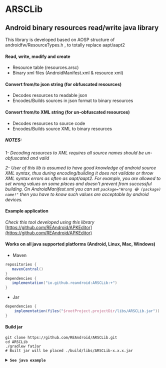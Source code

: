 # ARSCLib
## Android binary resources read/write java library
This library is developed based on AOSP structure of androidfw/ResourceTypes.h , to totally replace aapt/aapt2
#### Read, write, modify and create
* Resource table (resources.arsc)
* Binary xml files (AndroidManifest.xml & resource xml)
#### Convert from/to json string (for obfuscated resources)

* Decodes resources to readable json
* Encodes/Builds sources in json format to binary resources

#### Convert from/to XML string (for un-obfuscated resources)

* Decodes resources to source code
* Encodes/Builds source XML to binary resources

##### _NOTES:_

  _1- Decoding resources to XML requires all source names should be un-obfuscated and valid_

  _2- User of this lib is assumed to have good knowledge of android source XML syntax, thus
  during encoding/building it does not validate or throw XML syntax errors as often as aapt/aapt2. For
  example, you are allowed to set wrong values on some places and doesn't prevent from
  successful building. On AndroidManifest.xml you can set  ``` package="Wrong 😂 (package) name!" ``` 
  then you have to know such values are acceptable by android devices._


#### Example application
_Check this tool developed using this library_
[https://github.com/REAndroid/APKEditor](https://github.com/REAndroid/APKEditor)

#### Works on all java supported platforms (Android, Linux, Mac, Windows)


* Maven
 ```gradle
repositories {
    mavenCentral()
}
dependencies {
    implementation("io.github.reandroid:ARSCLib:+")
}
```
* Jar

```gradle
dependencies {
    implementation(files("$rootProject.projectDir/libs/ARSCLib.jar"))
}
```
#### Build jar

```ShellSession
git clone https://github.com/REAndroid/ARSCLib.git
cd ARSCLib
./gradlew fatJar
# Built jar will be placed ./build/libs/ARSCLib-x.x.x.jar
```

<details><summary> <code><b>See java example</b></code></summary>

```java
import com.reandroid.lib.arsc.chunk.TableBlock;
import com.reandroid.lib.arsc.chunk.PackageBlock;
import com.reandroid.lib.arsc.chunk.xml.AndroidManifestBlock;
import com.reandroid.lib.arsc.chunk.xml.ResXmlElement;
import com.reandroid.lib.arsc.chunk.xml.ResXmlAttribute;

public static void exampleManifest() throws IOException{
        File inFile=new File("AndroidManifest.xml");

        // *** Loading AndroidManifest ***
        AndroidManifestBlock manifestBlock = AndroidManifestBlock.load(inFile);

        System.out.println("Package name: "+manifestBlock.getPackageName());

        List<String> usesPermissionList = manifestBlock.getUsesPermissions();
        for(String usesPermission:usesPermissionList){
        System.out.println("Uses permission: "+usesPermission);
        }

        // *** Modifying AndroidManifest ***
        // Change package name
        manifestBlock.setPackageName("com.new.package-name");
        // Add uses-permission
        manifestBlock.addUsesPermission("android.permission.WRITE_EXTERNAL_STORAGE");
        // Modify version code
        manifestBlock.setVersionCode(904);
        // Modify version name
        manifestBlock.setVersionName("9.0.4");

        // Modify xml attribute
        List<ResXmlElement> activityList = manifestBlock.listActivities();
        for(ResXmlElement activityElement:activityList){
        ResXmlAttribute attributeName = activityElement.searchAttributeByResourceId(AndroidManifestBlock.ID_name);
        System.out.println("Old activity name: "+attributeName.getValueAsString());
        attributeName.setValueAsString("com.app.MyActivity");
        System.out.println("New activity name: "+attributeName.getValueAsString());
        break;
        }

        // Refresh to re-calculate offsets
        manifestBlock.refresh();
        // Save
        File outFile=new File("AndroidManifest_out.xml");
        manifestBlock.writeBytes(outFile);

        System.out.println("Saved: "+outFile);
        }

```



```java
    public static void exampleResourceTable() throws IOException{
        File inFile=new File("resources.arsc");

        // *** Loading resource table ***
        TableBlock tableBlock=TableBlock.load(inFile);

        Collection<PackageBlock> packageBlockList=tableBlock.listPackages();
        System.out.println("Packages count = "+packageBlockList.size());
        for(PackageBlock packageBlock:packageBlockList){
        System.out.println("Package id = "+packageBlock.getId()
        +", name = "+packageBlock.getName());
        }

        // *** Modify resource table
        // Change package name
        for(PackageBlock packageBlock:packageBlockList){
        String name = packageBlock.getName();
        String newName = name + ".new-name";
        packageBlock.setName(newName);
        }

        // Refresh to re-calculate offsets
        tableBlock.refresh();
        // Save
        File outFile=new File("resources_out.arsc");
        tableBlock.writeBytes(outFile);

        System.out.println("Saved: "+outFile);
        }

```

```java   
    public static void exampleLoadApk() throws IOException{
        File inFile=new File("test.apk");
        File outDir=new File("test_out");

        ApkModule apkModule=ApkModule.loadApkFile(inFile);

        ApkJsonDecoder decoder=new ApkJsonDecoder(apkModule);
        outDir=decoder.writeToDirectory(outDir);
        System.out.println("Decoded to: "+outDir);

        // You can do any logical modification on any json files here

        // To convert back json to apk

        ApkJsonEncoder encoder=new ApkJsonEncoder();
        ApkModule encodedModule=encoder.scanDirectory(outDir);

        File outApk=new File("test_out_re-encoded.apk");
        encodedModule.writeApk(outApk);

        System.out.println("Created apk: "+outApk);
    }
    
```
</details>

